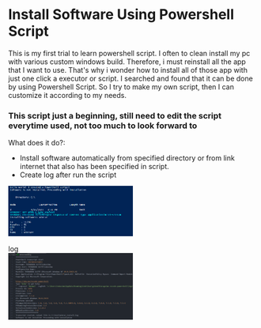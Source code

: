 # Install Software Using Powershell Script
This is my first trial to learn powershell script. I often to clean install my pc with various custom windows build. Therefore, i must reinstall all the app that I want to use.
That's why i wonder how to install all of those app with just one click a executor or script.
I searched and found that it can be done by using Powershell Script. So I try to make my own script, then I can customize it according to my needs.

### This script just a beginning, still need to edit the script everytime used, not too much to look forward to
What does it do?:
- Install software automatically from specified directory or from link internet that also has been specified in script.
- Create log after run the script

<img src="https://github.com/bonifasiustrg/install-sofware-with-pws-script/blob/master/Screenshot%202023-04-16%20153523.png" width=50% height=50%>

log
<br/>
<img src="https://github.com/bonifasiustrg/install-sofware-with-pws-script/blob/master/Screenshot%202023-04-16%20154506.png" width=50% height=50%>
